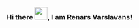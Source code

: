 ### Hi there <img src="https://raw.githubusercontent.com/MartinHeinz/MartinHeinz/master/wave.gif" width="30px">, I am Renars Varslavans!
